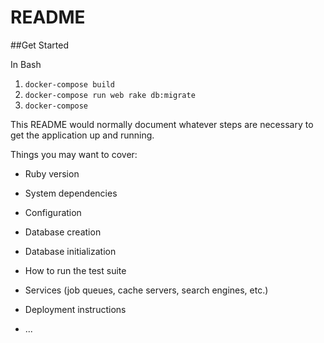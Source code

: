 # README

##Get Started

In Bash

1. `docker-compose build`
2. `docker-compose run web rake db:migrate`
3. `docker-compose`

This README would normally document whatever steps are necessary to get the
application up and running.

Things you may want to cover:

* Ruby version

* System dependencies

* Configuration

* Database creation

* Database initialization

* How to run the test suite

* Services (job queues, cache servers, search engines, etc.)

* Deployment instructions

* ...
